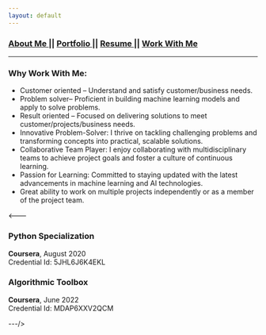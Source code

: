 ```yaml
---
layout: default
---
```

### [About Me ](./index.md) || [Portfolio ](./portfolios.md) || [Resume ](./resume.md) || [Work With Me ](./workwithme.md)
***
<div class="card">
  <h3>Why Work With Me:</h3>
  <ul>
    <li>Customer oriented – Understand and satisfy customer/business needs.</li>
    <li>Problem solver– Proficient in building machine learning models and apply to solve problems.</li>
    <li>Result oriented – Focused on delivering solutions to meet customer/projects/business needs.</li>
    <li>Innovative Problem-Solver: I thrive on tackling challenging problems and transforming concepts into practical, scalable solutions.</li>
    <li>Collaborative Team Player: I enjoy collaborating with multidisciplinary teams to achieve project goals and foster a culture of continuous learning.</li>
    <li>Passion for Learning: Committed to staying updated with the latest advancements in machine learning and AI technologies.</li>
    <li>Great ability to work on multiple projects independently or as a member of the project team.</li>
  </ul>
  <a href="https://www.google.com"><span class="card-link-spanner"></span></a>
</div>
<---
<div class="card">
  <h3>Python Specialization</h3>
  <p><b>Coursera</b>, August 2020<br>
  Credential Id: 5JHL6J6K4EKL</p>
  <a href="https://www.coursera.org/account/accomplishments/specialization/certificate/5JHL6J6K4EKL"><span class="card-link-spanner"></span></a>
</div>

<div class="card">
  <h3>Algorithmic Toolbox</h3>
  <p><b>Coursera</b>, June 2022<br>
  Credential Id: MDAP6XXV2QCM</p>
  <a href="https://www.coursera.org/account/accomplishments/certificate/MDAP6XXV2QCM"><span class="card-link-spanner"></span></a>
</div>
---/>
